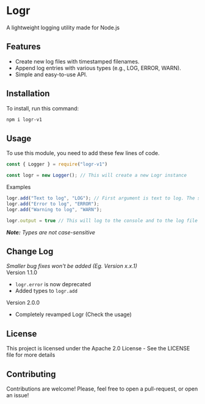 # Logr
A lightweight logging utility made for Node.js

## Features

- Create new log files with timestamped filenames.
- Append log entries with various types (e.g., LOG, ERROR, WARN).
- Simple and easy-to-use API.

## Installation

To install, run this command:

```bash
npm i logr-v1
```

## Usage
To use this module, you need to add these few lines of code.
```javascript
const { Logger } = require("logr-v1")

const logr = new Logger(); // This will create a new Logr instance
```
Examples  
```javascript
logr.add("Text to log", "LOG"); // First argument is text to log. The second one is the type of log it will be (Eg. Log, error, warn)
logr.add("Error to log", "ERROR");
logr.add("Warning to log", "WARN");

logr.output = true // This will log to the console and to the log file if set to true
```
***Note:*** *Types are not case-sensitive*


## Change Log
_Smaller bug fixes won't be added (Eg. Version x.x.1)_  
Version 1.1.0
- `logr.error` is now deprecated
- Added types to `logr.add`
<!-- -->
Version 2.0.0
- Completely revamped Logr (Check the usage)

## License
This project is licensed under the Apache 2.0 License - See the LICENSE file for more details

## Contributing
Contributions are welcome! Please, feel free to open a pull-request, or open an issue!
